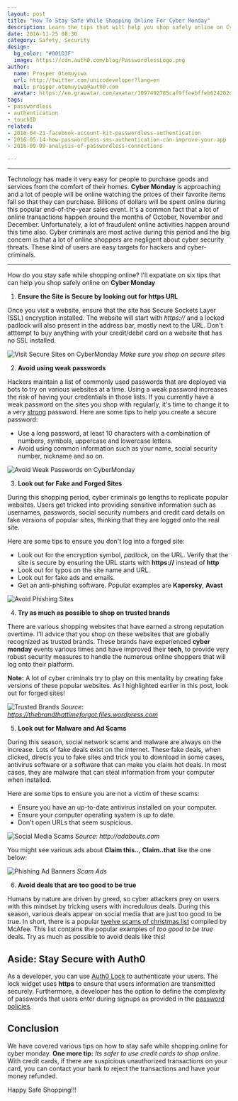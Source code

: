 ```yaml
---
layout: post
title: "How To Stay Safe While Shopping Online For Cyber Monday"
description: Learn the tips that will help you shop safely online on Cyber Monday
date: 2016-11-25 08:30
category: Safety, Security
design:
  bg_color: "#001D3F"
  image: https://cdn.auth0.com/blog/PasswordlessLogo.png
author:
  name: Prosper Otemuyiwa
  url: http://twitter.com/unicodeveloper?lang=en
  mail: prosper.otemuyiwa@auth0.com
  avatar: https://en.gravatar.com/avatar/1097492785caf9ffeebffeb624202d8f?s=200
tags:
- passwordless
- authentication
- touchID
related:
- 2016-04-21-facebook-account-kit-passwordless-authentication
- 2016-05-14-how-passwordless-sms-authentication-can-improve-your-app
- 2016-09-09-analysis-of-passwordless-connections

---
```


---

Technology has made it very easy for people to purchase goods and services from the comfort of their homes. **Cyber Monday** is approaching and a lot of people will be online watching the prices of their favorite items fall so that they can purchase. Billions of dollars will be spent online during this popular end-of-the-year sales event. It's a common fact that a lot of online transactions happen around the months of October, November and December. Unfortunately, a lot of fraudulent online activities happen around this time also. Cyber criminals are most active during this period and the big concern is that a lot of online shoppers are negligent about cyber security threats. These kind of users are easy targets for hackers and cyber-criminals.

---

How do you stay safe while shopping online? I'll expatiate on six tips that can help you shop safely online on **Cyber Monday**

1. **Ensure the Site is Secure by looking out for https URL**

Once you visit a website, ensure that the site has Secure Sockets Layer (SSL) encryption installed. The website will start with *https://* and a locked padlock will also present in the address bar, mostly next to the URL. Don't atttempt to buy anything with your credit/debit card on a website that has no SSL installed.

![Visit Secure Sites on CyberMonday](https://cdn.auth0.com/blog/top-5-threats-cyber-monday/Unsecure-Sites.png)
_Make sure you shop on secure sites_

2. **Avoid using weak passwords**

Hackers maintain a list of commonly used passwords that are deployed via bots to try on various websites at a time. Using a weak password increases the risk of having your credentials in those lists. If you currently have a weak password on the sites you shop with regularly, it's time to change it to a very [strong](https://auth0.com/docs/connections/database/password-strength) password. Here are some tips to help you create a secure password:

* Use a long password, at least 10 characters with a combination of numbers, symbols, uppercase and lowercase letters.
* Avoid using common information such as your name, social security number, nickname and so on.

![Avoid Weak Passwords on CyberMonday](https://cdn.auth0.com/blog/top-5-threats-cyber-monday/Weak-Password.png)

3. **Look out for Fake and Forged Sites**

During this shopping period, cyber criminals go lengths to replicate popular websites. Users get tricked into providing sensitive information such as usernames, passwords, social security numbers and credit card details on fake versions of popular sites, thinking that they are logged onto the real site.

Here are some tips to ensure you don't log into a forged site:

* Look out for the encryption symbol, *padlock*, on the URL. Verify that the site is secure by ensuring the URL starts with **https://** instead of **http**
* Look out for typos on the site name and URL.
* Look out for fake ads and emails.
* Get an anti-phishing software. Popular examples are **Kapersky**, **Avast**

![Avoid Phishing Sites](https://cdn.auth0.com/blog/top-5-threats-cyber-monday/Phishing.png)

4. **Try as much as possible to shop on trusted brands**

There are various shopping websites that have earned a strong reputation overtime. I'll advice that you shop on these websites that are globally recognized as trusted brands. These brands have experienced **cyber monday** events various times and have improved their **tech**, to provide very robust security measures to handle the numerous online shoppers that will log onto their platform.

**Note:** A lot of cyber criminals try to play on this mentality by creating fake versions of these popular websites. As I highlighted earlier in this post, look out for forged sites!

![Trusted Brands](https://thebrandthattimeforgot.files.wordpress.com/2013/10/brand-logos_various.png)
_Source: https://thebrandthattimeforgot.files.wordpress.com_

5. **Look out for Malware and Ad Scams**

During this season, social network scams and malware are always on the increase. Lots of fake deals exist on the internet. These fake deals, when clicked, directs you to fake sites and trick you to download in some cases, antivirus software or a software that can make you claim hot deals. In most cases, they are malware that can steal information from your computer when installed.

Here are some tips to ensure you are not a victim of these scams:

* Ensure you have an up-to-date antivirus installed on your computer.
* Ensure your computer operating system is up to date.
* Don't open URLs that seem suspicious.

![Social Media Scams](http://adabouts.com/blog/wp-content/uploads/2015/08/Screen-Shot-2015-08-10-at-9.45.52-AM.png)
_Source: http://adabouts.com_

You might see various ads about **Claim this..**, **Claim..that** like the one below:

![Phishing Ad Banners](https://cdn.auth0.com/blog/top-5-threats-cyber-monday/Malware-2.png)
_Scam Ads_

6. **Avoid deals that are too good to be true**

Humans by nature are driven by greed, so cyber attackers prey on users with this mindset by tricking users with incredulous deals. During this season, various deals appear on social media that are just too good to be true. In short, there is a popular [twelve scams of christmas list](http://www.mcafee.com/us/about/news/2011/q4/20111109-01.aspx) compiled by McAfee. This list contains the popular examples of *too good to be true* deals. Try as much as possible to avoid deals like this!

## Aside: Stay Secure with Auth0

As a developer, you can use [Auth0 Lock](https://auth0.com/docs/libraries/lock) to authenticate your users. The lock widget uses **https** to ensure that users information are transmitted securely. Furthermore, a developer has the option to define the complexity of passwords that users enter during signups as provided in the [password policies](https://auth0.com/docs/connections/database/password-strength).

## Conclusion

We have covered various tips on how to stay safe while shopping online for cyber monday. **One more tip:** *Its safer to use credit cards to shop online.* With credit cards, if there are suspicious unauthorized transactions on your card, you can contact your bank to reject the transactions and have your money refunded.

Happy Safe Shopping!!!